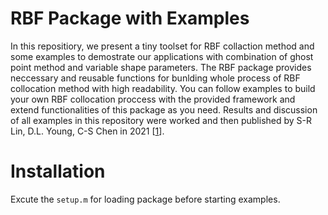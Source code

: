 # RBF Package with Examples

In this repositiory, we present a tiny toolset for RBF collaction method and some examples to demostrate our applications with combination of ghost point method and variable shape parameters. The RBF package provides neccessary and reusable functions for bunlding whole process of RBF collocation method with high readability. You can follow examples to build your own RBF collocation proccess with the provided framework and extend functionalities of this package as you need.
Results and discussion of all examples in this repository were worked and then published by S-R Lin, D.L. Young, C-S Chen in 2021 [[1]].

# Installation
Excute the `setup.m` for loading package before starting examples.

   [1]: <https://doi.org/10.1016/j.enganabound.2021.05.006>
